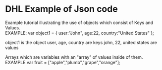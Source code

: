 # DHL Example of Json code
Example tutorial illustrating the use of objects which consist of Keys and Values.
<br>
EXAMPLE: var object1 = { user:"John", age:22, country:"United States" };

object1 is the object
user, age, country are keys
john, 22, united states are values

Arrays which are variables with an "array" of values inside of them.
<br>
EXAMPLE var fruit = ["apple","plumb","grape","orange"];

